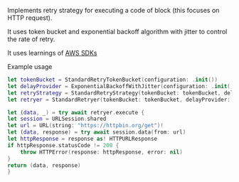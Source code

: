 Implements retry strategy for executing a code of block (this focuses on HTTP request).

It uses token bucket and exponential backoff algorithm with jitter to control the rate of retry.

It uses learnings of [AWS SDKs](https://docs.aws.amazon.com/general/latest/gr/api-retries.html)

Example usage

```swift
let tokenBucket = StandardRetryTokenBucket(configuration: .init())
let delayProvider = ExponentialBackoffWithJitter(configuration: .init())
let retryStrategy = StandardRetryStrategy(tokenBucket: tokenBucket, delayProvider: delayProvider)
let retryer = StandardRetryer(tokenBucket: tokenBucket, delayProvider: delayProvider, retryStrategy: retryStrategy, partition: "foobar")

let (data, _) = try await retryer.execute {
let session = URLSession.shared
let url = URL(string: "https://httpbin.org/get")!
let (data, response) = try await session.data(from: url)
let httpResponse = response as! HTTPURLResponse
if httpResponse.statusCode != 200 {
    throw HTTPError(response: httpResponse, error: nil)
}
return (data, response)
}
```
